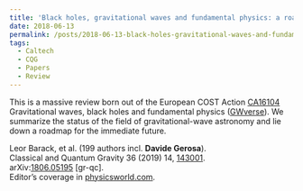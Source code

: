 ```yaml
---
title: 'Black holes, gravitational waves and fundamental physics: a roadmap'
date: 2018-06-13
permalink: /posts/2018-06-13-black-holes-gravitational-waves-and-fundamental-physics-a-roadmap
tags:
  - Caltech
  - CQG
  - Papers
  - Review
---
```


This is a massive review born out of the European COST Action [CA16104](<http://www.cost.eu/COST_Actions/ca/CA16104>) Gravitational waves, black holes and fundamental physics ([GWverse](<https://gwverse.tecnico.ulisboa.pt/>)). We summarize the status of the field of gravitational-wave astronomy and lie down a roadmap for the immediate future.

Leor Barack, et al. (199 authors incl. **Davide Gerosa**).  
Classical and Quantum Gravity 36 (2019) 14, [143001](<https://iopscience.iop.org/article/10.1088/1361-6382/ab0587>).  
arXiv:[1806.05195](<http://arxiv.org/abs/arXiv:1806.05195>) [gr-qc].  
Editor’s coverage in [physicsworld.com](<https://physicsworld.com/a/roadmap-offers-expert-insight-into-gravitational-wave-astronomy/>).

